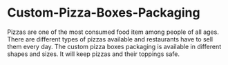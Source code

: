 # Custom-Pizza-Boxes-Packaging
Pizzas are one of the most consumed food item among people of all ages. There are different types of pizzas available and restaurants have to sell them every day. The custom pizza boxes packaging is available in different shapes and sizes. It will keep pizzas and their toppings safe.

